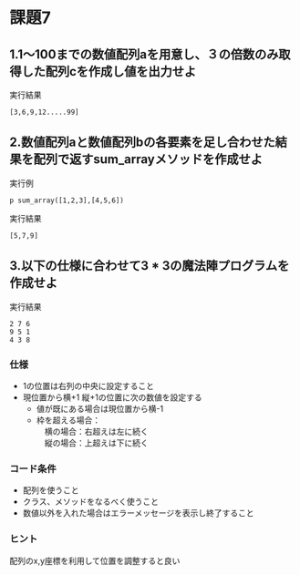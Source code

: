# 課題7

## 1.1〜100までの数値配列aを用意し、３の倍数のみ取得した配列cを作成し値を出力せよ

実行結果
```
[3,6,9,12.....99]
```

## 2.数値配列aと数値配列bの各要素を足し合わせた結果を配列で返すsum_arrayメソッドを作成せよ

実行例
```
p sum_array([1,2,3],[4,5,6]) 
```

実行結果
```
[5,7,9]
```

## 3.以下の仕様に合わせて3 * 3の魔法陣プログラムを作成せよ

実行結果
```
2 7 6
9 5 1
4 3 8
```

### 仕様
- 1の位置は右列の中央に設定すること  
- 現位置から横+1 縦+1の位置に次の数値を設定する  
    - 値が既にある場合は現位置から横-1  
    - 枠を超える場合：  
    　横の場合：右超えは左に続く  
    　縦の場合：上超えは下に続く  

### コード条件
- 配列を使うこと  
- クラス、メソッドをなるべく使うこと
- 数値以外を入れた場合はエラーメッセージを表示し終了すること

### ヒント
配列のx,y座標を利用して位置を調整すると良い


